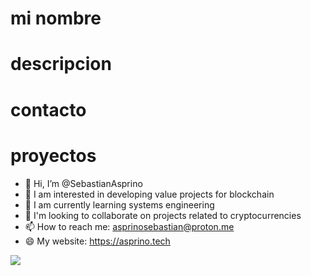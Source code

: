 # mi nombre
# descripcion
# contacto
# proyectos
- 👋 Hi, I’m @SebastianAsprino
- 👀 I am interested in developing value projects for blockchain
- 🌱 I am currently learning systems engineering
- 💞️ I'm looking to collaborate on projects related to cryptocurrencies
- 📫 How to reach me: asprinosebastian@proton.me
- 😄 My website: https://asprino.tech

![](https://komarev.com/ghpvc/?username=SebastianAsprino&color=dc143c&style=for-the-badge)
